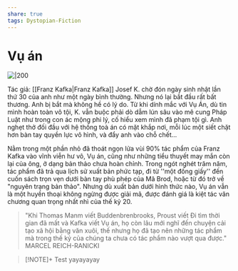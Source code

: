 ```yaml
---
share: true
tags: Dystopian-Fiction
---
```

# Vụ án
![|200](https://i.imgur.com/84F5Hgb.jpg)

Tác giả: [[Franz Kafka|Franz Kafka]]
Josef K. chờ đón ngày sinh nhật lần thứ 30 của anh như một ngày bình thường. Nhưng nó lại bắt đầu rất bất thương. Anh bị bắt mà không hề có lý do. Từ khi dính mắc với Vụ Án, dù tin mình hoàn toàn vô tội, K. vẫn buộc phải dò dẫm lún sâu vào mê cung Pháp Luật như trong con ác mộng phi lý, cố hiểu xem mình đã phạm tội gì. Anh nghẹt thở đối đầu với hệ thống toà án có mặt khắp nơi, mỗi lúc một siết chặt hơn bàn tay quyền lực vô hình, và đẩy anh vào chỗ chết...

Nằm trong một phần nhỏ đã thoát ngọn lửa vùi 90% tác phẩm của Franz Kafka vào vĩnh viễn hư vô, Vụ án, cũng như những tiểu thuyết may mắn còn lại của ông, ở dạng bản thảo chưa hoàn chỉnh. Trong ngót nghét trăm năm, tác phẩm đã trả qua lịch sử xuất bản phức tạp, đi từ ''một đống giấy'' đến cuốn sách trọn vẹn dưới bàn tay phù phép của Mã Brod, hoặc từ đó trở về "nguyên trạng bản thảo". Nhưng dù xuất bản dưới hình thức nào, Vụ án vẫn là một huyền thoại không ngừng được giải mã, được đánh giá là kiệt tác văn chương quan trọng nhất nhì của thế kỷ 20.

> "Khi Thomas Manm viết Buddenbrenbrooks, Proust viết Đi tìm thời gian đã mất và Kafka viết Vụ án, họ còn lâu mới nghĩ đến chuyện cải tạo xã hội bằng văn xuôi, thế nhưng họ đã tạo nên những tác phẩm mà trong thế kỷ của chúng ta chưa có tác phẩm nào vượt qua được."
> MARCEL REICH-RANICKI



> [!NOTE]+ Test
> yayayayay
